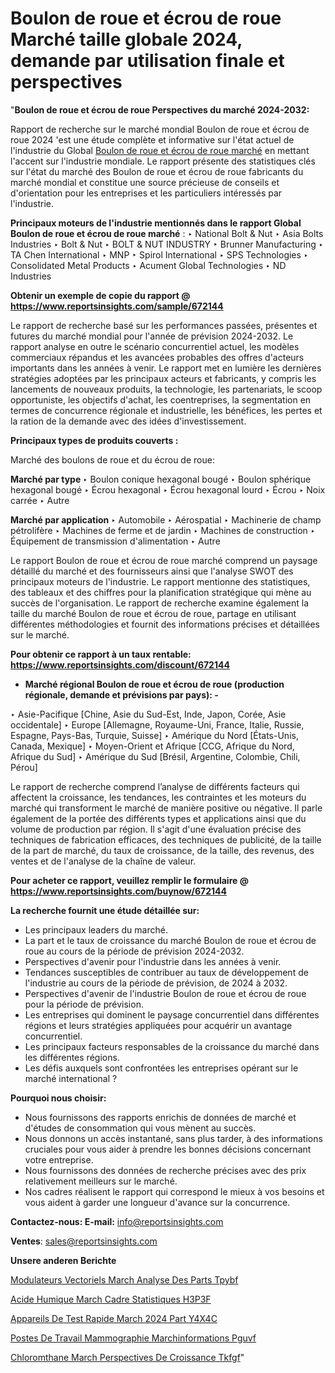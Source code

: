 # Boulon de roue et écrou de roue Marché taille globale 2024, demande par utilisation finale et perspectives

"<strong>Boulon de roue et écrou de roue Perspectives du marché 2024-2032:</strong>

Rapport de recherche sur le marché mondial Boulon de roue et écrou de roue 2024 'est une étude complète et informative sur l'état actuel de l'industrie du Global <a href=https://www.reportsinsights.com/sample/672144>Boulon de roue et écrou de roue marché</a> en mettant l'accent sur l'industrie mondiale. Le rapport présente des statistiques clés sur l'état du marché des Boulon de roue et écrou de roue fabricants du marché mondial et constitue une source précieuse de conseils et d'orientation pour les entreprises et les particuliers intéressés par l'industrie.

<strong>Principaux moteurs de l'industrie mentionnés dans le rapport Global Boulon de roue et écrou de roue marché</strong> :
‣ National Bolt & Nut
‣ Asia Bolts Industries
‣ Bolt & Nut
‣ BOLT & NUT INDUSTRY
‣ Brunner Manufacturing
‣ TA Chen International
‣ MNP
‣ Spirol International
‣ SPS Technologies
‣ Consolidated Metal Products
‣ Acument Global Technologies
‣ ND Industries

<strong>Obtenir un exemple de copie du rapport @ <a href=https://www.reportsinsights.com/sample/672144>https://www.reportsinsights.com/sample/672144</a></strong>

Le rapport de recherche basé sur les performances passées, présentes et futures du marché mondial pour l'année de prévision 2024-2032. Le rapport analyse en outre le scénario concurrentiel actuel, les modèles commerciaux répandus et les avancées probables des offres d'acteurs importants dans les années à venir. Le rapport met en lumière les dernières stratégies adoptées par les principaux acteurs et fabricants, y compris les lancements de nouveaux produits, la technologie, les partenariats, le scoop opportuniste, les objectifs d'achat, les coentreprises, la segmentation en termes de concurrence régionale et industrielle, les bénéfices, les pertes et la ration de la demande avec des idées d'investissement.

<strong>Principaux types de produits couverts :</strong>

Marché des boulons de roue et du écrou de roue:

<strong>Marché par type </strong>
‣ Boulon conique hexagonal bougé
‣ Boulon sphérique hexagonal bougé
‣ Écrou hexagonal
‣ Écrou hexagonal lourd
‣ Écrou
‣ Noix carrée
‣ Autre

<strong>Marché par application </strong>
‣ Automobile
‣ Aérospatial
‣ Machinerie de champ pétrolifère
‣ Machines de ferme et de jardin
‣ Machines de construction
‣ Équipement de transmission d'alimentation
‣ Autre

Le rapport Boulon de roue et écrou de roue marché comprend un paysage détaillé du marché et des fournisseurs ainsi que l'analyse SWOT des principaux moteurs de l'industrie. Le rapport mentionne des statistiques, des tableaux et des chiffres pour la planification stratégique qui mène au succès de l'organisation. Le rapport de recherche examine également la taille du marché Boulon de roue et écrou de roue, partage en utilisant différentes méthodologies et fournit des informations précises et détaillées sur le marché.

<strong>Pour obtenir ce rapport à un taux rentable: <a href=https://www.reportsinsights.com/discount/672144>https://www.reportsinsights.com/discount/672144</a></strong>
<ul>
  <li><strong>Marché régional Boulon de roue et écrou de roue (production régionale, demande et prévisions par pays): -</strong></li>
</ul>
‣ Asie-Pacifique [Chine, Asie du Sud-Est, Inde, Japon, Corée, Asie occidentale]
‣ Europe [Allemagne, Royaume-Uni, France, Italie, Russie, Espagne, Pays-Bas, Turquie, Suisse]
‣ Amérique du Nord [États-Unis, Canada, Mexique]
‣ Moyen-Orient et Afrique [CCG, Afrique du Nord, Afrique du Sud]
‣ Amérique du Sud [Brésil, Argentine, Colombie, Chili, Pérou]

Le rapport de recherche comprend l’analyse de différents facteurs qui affectent la croissance, les tendances, les contraintes et les moteurs du marché qui transforment le marché de manière positive ou négative. Il parle également de la portée des différents types et applications ainsi que du volume de production par région. Il s'agit d'une évaluation précise des techniques de fabrication efficaces, des techniques de publicité, de la taille de la part de marché, du taux de croissance, de la taille, des revenus, des ventes et de l'analyse de la chaîne de valeur.

<strong>Pour acheter ce rapport, veuillez remplir le formulaire @   <a href=https://www.reportsinsights.com/buynow/672144>https://www.reportsinsights.com/buynow/672144</a></strong>

<strong>La recherche fournit une étude détaillée sur:</strong>
<ul>
  <li>Les principaux leaders du marché.</li>
  <li>La part et le taux de croissance du marché Boulon de roue et écrou de roue au cours de la période de prévision 2024-2032.</li>
  <li>Perspectives d'avenir pour l'industrie dans les années à venir.</li>
  <li>Tendances susceptibles de contribuer au taux de développement de l'industrie au cours de la période de prévision, de 2024 à 2032.</li>
  <li>Perspectives d'avenir de l'industrie Boulon de roue et écrou de roue pour la période de prévision.</li>
  <li>Les entreprises qui dominent le paysage concurrentiel dans différentes régions et leurs stratégies appliquées pour acquérir un avantage concurrentiel.</li>
  <li>Les principaux facteurs responsables de la croissance du marché dans les différentes régions.</li>
  <li>Les défis auxquels sont confrontées les entreprises opérant sur le marché international ?</li>
</ul>
<strong>Pourquoi nous choisir:</strong>
<ul>
  <li>Nous fournissons des rapports enrichis de données de marché et d'études de consommation qui vous mènent au succès.</li>
  <li>Nous donnons un accès instantané, sans plus tarder, à des informations cruciales pour vous aider à prendre les bonnes décisions concernant votre entreprise.</li>
  <li>Nous fournissons des données de recherche précises avec des prix relativement meilleurs sur le marché.</li>
  <li>Nos cadres réalisent le rapport qui correspond le mieux à vos besoins et vous aident à garder une longueur d'avance sur la concurrence.</li>
</ul>
<strong>Contactez-nous:
</strong><strong>E-mail:</strong> <a href=mailto:info@reportsinsights.com>info@reportsinsights.com</a>

<strong>Ventes</strong>: <a href=mailto:sales@reportsinsights.com>sales@reportsinsights.com</a>

<strong>Unsere anderen Berichte</strong>

<a href=https://www.linkedin.com/pulse/modulateurs-vectoriels-march%C3%A9-analyse-des-parts-tpybf/>Modulateurs Vectoriels March Analyse Des Parts Tpybf</a>

<a href=https://www.linkedin.com/pulse/acide-humique-march%C3%A9-cadre-statistiques-h3p3f/>Acide Humique March Cadre Statistiques H3P3F</a>

<a href=https://www.linkedin.com/pulse/appareils-de-test-rapide-march%C3%A9-2024-part-y4x4c/>Appareils De Test Rapide March 2024 Part Y4X4C</a>

<a href=https://www.linkedin.com/pulse/postes-de-travail-mammographie-march%C3%A9informations-pguvf/>Postes De Travail Mammographie Marchinformations Pguvf</a>

<a href=https://www.linkedin.com/pulse/chlorom%C3%A9thane-march%C3%A9-perspectives-de-croissance-tkfgf/>Chloromthane March Perspectives De Croissance Tkfgf</a>"
